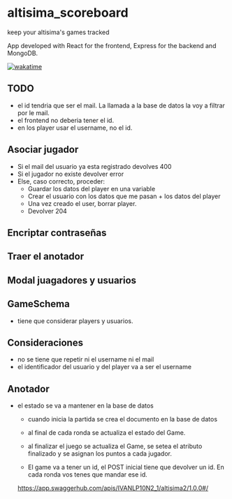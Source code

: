 # altisima_scoreboard
keep your altisima's games tracked

App developed with React for the frontend, Express for the backend and MongoDB.

[![wakatime](https://wakatime.com/badge/user/52fea420-cbe4-4ed2-96b9-796155f63dad/project/3ea4383e-6d64-4062-8572-48ae39fbeca9.svg)](https://wakatime.com/badge/user/52fea420-cbe4-4ed2-96b9-796155f63dad/project/3ea4383e-6d64-4062-8572-48ae39fbeca9)

## TODO

- el id tendria que ser el mail. La llamada a la base de datos la voy a filtrar por le mail.
- el frontend no deberia tener el id.
- en los player usar el username, no el id.

## Asociar jugador
- Si el mail del usuario ya esta registrado devolves 400
- Si el jugador no existe devolver error
- Else, caso correcto, proceder:
  - Guardar los datos del player en una variable 
  - Crear el usuario con los datos que me pasan + los datos del player
  - Una vez creado el user, borrar player.
  - Devolver 204

## Encriptar contraseñas

## Traer el anotador

## Modal juagadores y usuarios

## GameSchema
- tiene que considerar players y usuarios.

## Consideraciones
- no se tiene que repetir ni el username ni el mail
- el identificador del usuario y del player va a ser el username

## Anotador
- el estado se va a mantener en la base de datos
  - cuando inicia la partida se crea el documento en la base de datos
  - al final de cada ronda se actualiza el estado del Game.
  - al finalizar el juego se actualiza el Game, se setea el atributo finalizado y se asignan los puntos a cada jugador. 

  - El game va a tener un id, el POST inicial tiene que devolver un id. En cada ronda vos tenes que mandar ese id.

  https://app.swaggerhub.com/apis/IVANLP10N2_1/altisima2/1.0.0#/